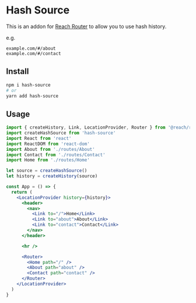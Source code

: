 # Hash Source

This is an addon for [Reach Router](https://reach.tech/router) to allow you to
use hash history.

e.g.

```
example.com/#/about
example.com/#/contact
```

## Install

```sh
npm i hash-source
# or
yarn add hash-source
```

## Usage

```jsx
import { createHistory, Link, LocationProvider, Router } from '@reach/router'
import createHashSource from 'hash-source'
import React from 'react'
import ReactDOM from 'react-dom'
import About from './routes/About'
import Contact from './routes/Contact'
import Home from './routes/Home'

let source = createHashSource()
let history = createHistory(source)

const App = () => {
  return (
    <LocationProvider history={history}>
      <header>
        <nav>
          <Link to="/">Home</Link>
          <Link to="about">About</Link>
          <Link to="contact">Contact</Link>
        </nav>
      </header>

      <hr />

      <Router>
        <Home path="/" />
        <About path="about" />
        <Contact path="contact" />
      </Router>
    </LocationProvider>
  )
}
```
